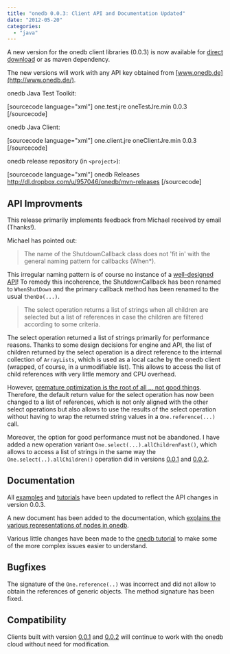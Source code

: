 ```yaml
---
title: "onedb 0.0.3: Client API and Documentation Updated"
date: "2012-05-20"
categories: 
  - "java"
---
```


A new version for the onedb client libraries (0.0.3) is now available for [direct download](http://cms.onedb.de/downloads "onedb downloads") or as maven dependency.

The new versions will work with any API key obtained from [www.onedb.de](http://www.onedb.de/).

onedb Java Test Toolkit:

\[sourcecode language="xml"\] <dependency> <groupId>one.test.jre</groupId> <artifactId>oneTestJre.min</artifactId> <version>0.0.3</version> </dependency> \[/sourcecode\]

onedb Java Client:

\[sourcecode language="xml"\] <dependency> <groupId>one.client.jre</groupId> <artifactId>oneClientJre.min</artifactId> <version>0.0.3</version> </dependency> \[/sourcecode\]

onedb release repository (in `<project>`):

\[sourcecode language="xml"\] <repositories> <repository> <id>onedb Releases</id> <url>http://dl.dropbox.com/u/957046/onedb/mvn-releases</url> </repository> </repositories> \[/sourcecode\]

## API Improvments

This release primarily implements feedback from Michael received by email (Thanks!).

Michael has pointed out:

> The name of the ShutdownCallback class does not 'fit in' with the general naming pattern for callbacks (When\*).

This irregular naming pattern is of course no instance of a [well-designed API](http://kscottmorrison.com/2012/04/20/the-well-designed-api/ "The Well-Designed API")! To remedy this incoherence, the ShutdownCallback has been renamed to `WhenShutDown` and the primary callback method has been renamed to the usual `thenDo(...)`.

> The select operation returns a list of strings when all children are selected but a list of references in case the children are filtered according to some criteria.

The select operation returned a list of strings primarily for performance reasons. Thanks to some design decisions for engine and API, the list of children returned by the select operation is a direct reference to the internal collection of `ArrayLists`, which is used as a local cache by the onedb client (wrapped, of course, in a unmodifiable list). This allows to access the list of child references with very little memory and CPU overhead.

However, [premature optimization is the root of all ... not good things](http://shreevatsa.wordpress.com/2008/05/16/premature-optimization-is-the-root-of-all-evil/). Therefore, the default return value for the select operation has now been changed to a list of references, which is not only aligned with the other select operations but also allows to use the results of the select operation without having to wrap the returned string values in a `One.reference(...)` call.

Moreover, the option for good performance must not be abandoned. I have added a new operation variant `One.select(...).allChildrenFast()`, which allows to access a list of strings in the same way the `One.select(..).allChildren()` operation did in versions [0.0.1](http://maxrohde.com/2012/05/06/introducing-onedb/) and [0.0.2](http://maxrohde.com/2012/05/14/onedb-0-0-2/ "onedb 0.0.2 release notes").

## Documentation

All [examples](https://github.com/mxro/onedb-examples) and [tutorials](http://maxrohde.com/2012/05/06/onedb-tutorial/) have been updated to reflect the API changes in version 0.0.3.

A new document has been added to the documentation, which [explains the various representations of nodes in onedb](http://maxrohde.com/2012/05/15/node-types-in-onedb/ "node types in onedb").

Various little changes have been made to the [onedb tutorial](http://maxrohde.com/2012/05/06/onedb-tutorial/ "onedb Tutorial") to make some of the more complex issues easier to understand.

## Bugfixes

The signature of the `One.reference(..)` was incorrect and did not allow to obtain the references of generic objects. The method signature has been fixed.

## Compatibility

Clients built with version [0.0.1](http://maxrohde.com/2012/05/06/introducing-onedb/) and [0.0.2](http://maxrohde.com/2012/05/14/onedb-0-0-2/ "onedb 0.0.2 release notes") will continue to work with the onedb cloud without need for modification.
